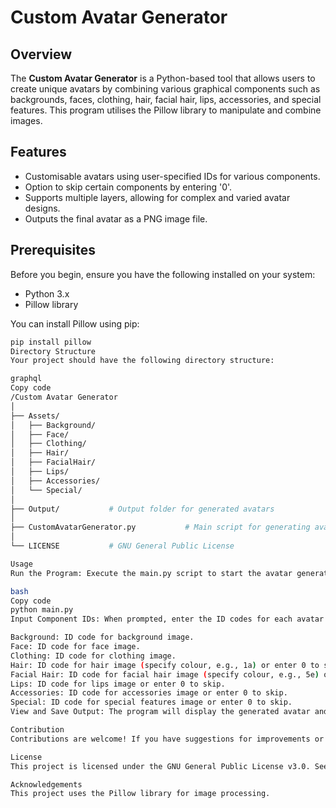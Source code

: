 # Custom Avatar Generator

## Overview
The **Custom Avatar Generator** is a Python-based tool that allows users to create unique avatars by combining various graphical components such as backgrounds, faces, clothing, hair, facial hair, lips, accessories, and special features. This program utilises the Pillow library to manipulate and combine images.

## Features
- Customisable avatars using user-specified IDs for various components.
- Option to skip certain components by entering '0'.
- Supports multiple layers, allowing for complex and varied avatar designs.
- Outputs the final avatar as a PNG image file.

## Prerequisites
Before you begin, ensure you have the following installed on your system:
- Python 3.x
- Pillow library

You can install Pillow using pip:

```bash
pip install pillow
Directory Structure
Your project should have the following directory structure:

graphql
Copy code
/Custom Avatar Generator
│
├── Assets/
│   ├── Background/
│   ├── Face/
│   ├── Clothing/
│   ├── Hair/
│   ├── FacialHair/
│   ├── Lips/
│   ├── Accessories/
│   └── Special/
│
├── Output/           # Output folder for generated avatars
│
├── CustomAvatarGenerator.py           # Main script for generating avatars
│
└── LICENSE           # GNU General Public License

Usage
Run the Program: Execute the main.py script to start the avatar generation process:

bash
Copy code
python main.py
Input Component IDs: When prompted, enter the ID codes for each avatar component:

Background: ID code for background image.
Face: ID code for face image.
Clothing: ID code for clothing image.
Hair: ID code for hair image (specify colour, e.g., 1a) or enter 0 to skip.
Facial Hair: ID code for facial hair image (specify colour, e.g., 5e) or enter 0 to skip.
Lips: ID code for lips image or enter 0 to skip.
Accessories: ID code for accessories image or enter 0 to skip.
Special: ID code for special features image or enter 0 to skip.
View and Save Output: The program will display the generated avatar and save it in the Output directory with a filename based on the entered IDs.

Contribution
Contributions are welcome! If you have suggestions for improvements or features, please feel free to fork the repository and submit a pull request.

License
This project is licensed under the GNU General Public License v3.0. See the LICENSE file for more details.

Acknowledgements
This project uses the Pillow library for image processing.